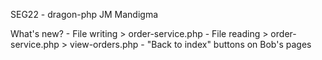 SEG22 - dragon-php
JM Mandigma

What's new?
	- File writing
		> order-service.php
	- File reading
		> order-service.php
		> view-orders.php
	- "Back to index" buttons on Bob's pages